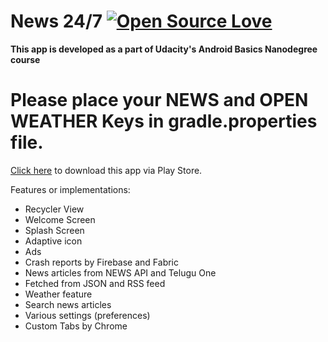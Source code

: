 # News 24/7 [![Open Source Love](https://badges.frapsoft.com/os/v2/open-source.svg?v=103)](https://github.com/ellerbrock/open-source-badges/)
**This app is developed as a part of Udacity's Android Basics Nanodegree course**

# Please place your NEWS and OPEN WEATHER Keys in gradle.properties file.

[Click here](https://play.google.com/store/apps/details?id=com.sdzshn3.android.news247) to download this app via Play Store.

Features or implementations:
- Recycler View
- Welcome Screen
- Splash Screen
- Adaptive icon
- Ads
- Crash reports by Firebase and Fabric
- News articles from NEWS API and Telugu One
- Fetched from JSON and RSS feed
- Weather feature
- Search news articles
- Various settings (preferences)
- Custom Tabs by Chrome

